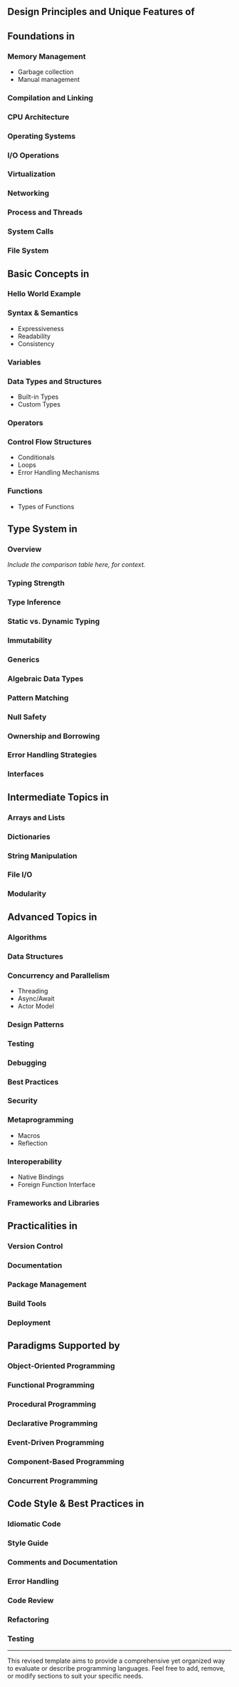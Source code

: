 

# <language>

## Design Principles and Unique Features of <language>

## Foundations in <language>

### Memory Management

- Garbage collection
- Manual management

### Compilation and Linking

### CPU Architecture

### Operating Systems

### I/O Operations

### Virtualization

### Networking

### Process and Threads

### System Calls

### File System

## Basic Concepts in <language>

### Hello World Example

### Syntax & Semantics

- Expressiveness
- Readability
- Consistency

### Variables

### Data Types and Structures

- Built-in Types
- Custom Types

### Operators

### Control Flow Structures

- Conditionals
- Loops
- Error Handling Mechanisms

### Functions

- Types of Functions

## Type System in <language>

### Overview

*Include the comparison table here, for context.*

### Typing Strength

### Type Inference

### Static vs. Dynamic Typing

### Immutability

### Generics

### Algebraic Data Types

### Pattern Matching

### Null Safety

### Ownership and Borrowing

### Error Handling Strategies

### Interfaces

## Intermediate Topics in <language>

### Arrays and Lists

### Dictionaries

### String Manipulation

### File I/O

### Modularity

## Advanced Topics in <language>

### Algorithms

### Data Structures

### Concurrency and Parallelism

- Threading
- Async/Await
- Actor Model

### Design Patterns

### Testing

### Debugging

### Best Practices

### Security

### Metaprogramming

- Macros
- Reflection

### Interoperability

- Native Bindings
- Foreign Function Interface

### Frameworks and Libraries

## Practicalities in <language>

### Version Control

### Documentation

### Package Management

### Build Tools

### Deployment

## Paradigms Supported by <language>

### Object-Oriented Programming

### Functional Programming

### Procedural Programming

### Declarative Programming

### Event-Driven Programming

### Component-Based Programming

### Concurrent Programming

## Code Style & Best Practices in <language>

### Idiomatic Code

### Style Guide

### Comments and Documentation

### Error Handling

### Code Review

### Refactoring

### Testing

---

This revised template aims to provide a comprehensive yet organized way to evaluate or describe programming languages. Feel free to add, remove, or modify sections to suit your specific needs.